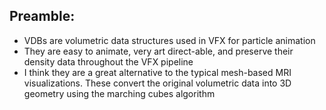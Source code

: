 ## Preamble:
- VDBs are volumetric data structures used in VFX for particle animation
- They are easy to animate, very art direct-able, and preserve their density data throughout the VFX pipeline
- I think they are a great alternative to the typical mesh-based MRI visualizations. These convert the original volumetric data into 3D geometry using the marching cubes algorithm